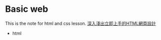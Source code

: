Basic web
======

This is the note for html and css lesson. [深入淺出立即上手的HTML網頁設計](https://5xruby.tw/talks/css-html-2016-01)

- html
